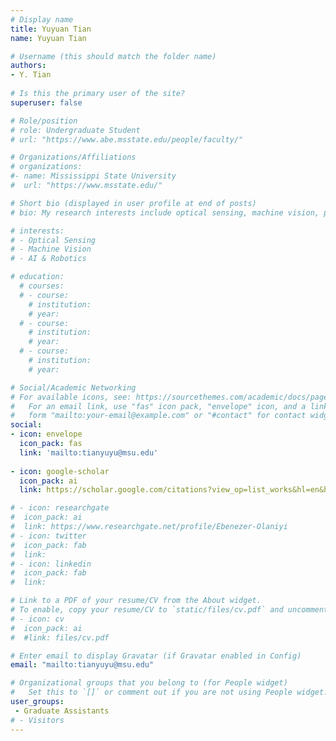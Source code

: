 ```yaml
---
# Display name
title: Yuyuan Tian
name: Yuyuan Tian

# Username (this should match the folder name)
authors:
- Y. Tian
  
# Is this the primary user of the site?
superuser: false

# Role/position
# role: Undergraduate Student
# url: "https://www.abe.msstate.edu/people/faculty/"

# Organizations/Affiliations
# organizations:
#- name: Mississippi State University
#  url: "https://www.msstate.edu/"

# Short bio (displayed in user profile at end of posts)
# bio: My research interests include optical sensing, machine vision, precision agriculture, food assessment and data analytics.

# interests:
# - Optical Sensing
# - Machine Vision
# - AI & Robotics

# education:
  # courses:
  # - course: 
    # institution: 
    # year: 
  # - course: 
    # institution: 
    # year: 
  # - course: 
    # institution:
    # year: 

# Social/Academic Networking
# For available icons, see: https://sourcethemes.com/academic/docs/page-builder/#icons
#   For an email link, use "fas" icon pack, "envelope" icon, and a link in the
#   form "mailto:your-email@example.com" or "#contact" for contact widget.
social:
- icon: envelope
  icon_pack: fas
  link: 'mailto:tianyuyu@msu.edu'
  
- icon: google-scholar
  icon_pack: ai
  link: https://scholar.google.com/citations?view_op=list_works&hl=en&hl=en&user=aOwA58IAAAAJ

# - icon: researchgate
#  icon_pack: ai
#  link: https://www.researchgate.net/profile/Ebenezer-Olaniyi
# - icon: twitter
#  icon_pack: fab
#  link: 
# - icon: linkedin
#  icon_pack: fab
#  link: 

# Link to a PDF of your resume/CV from the About widget.
# To enable, copy your resume/CV to `static/files/cv.pdf` and uncomment the lines below.
# - icon: cv
#  icon_pack: ai
#  #link: files/cv.pdf

# Enter email to display Gravatar (if Gravatar enabled in Config)
email: "mailto:tianyuyu@msu.edu"

# Organizational groups that you belong to (for People widget)
#   Set this to `[]` or comment out if you are not using People widget.
user_groups:
 - Graduate Assistants
# - Visitors
---
```

